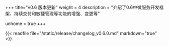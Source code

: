 +++
title="v0.6 版本更新"
weight = 4
description = "介绍了0.6中微服务开发框架、持续交付和敏捷管理等功能的增强、变更等"

unhome = true
+++

{{< readfile file="/static/release/changelog_v0.6.0.md" markdown="true" >}}